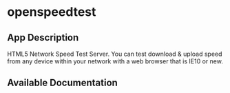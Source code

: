 # openspeedtest

## App Description

HTML5 Network Speed Test Server. You can test download & upload speed from any device within your network with a web browser that is IE10 or new.

## Available Documentation

